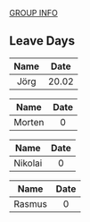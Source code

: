 [GROUP INFO](gruppe.md)


## Leave Days


|   **Name**    |   **Date**  |
|:-------------:|:-----------:|
| Jörg | 20.02 |

|   **Name**    |   **Date**  |
|:-------------:|:-----------:|
| Morten | 0 |

|   **Name**    |   **Date**  |
|:-------------:|:-----------:|
| Nikolai|0 |

|   **Name**    |   **Date**  |
|:-------------:|:-----------:|
| Rasmus | 0 |



